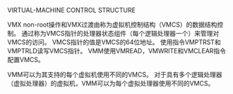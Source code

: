 
VIRTUAL-MACHINE CONTROL STRUCTURE

VMX non-root操作和VMX过渡由称为虚拟机控制结构（VMCS）的数据结构控制。
通过称为VMCS指针的处理器状态组件（每个逻辑处理器一个）来管理对VMCS的访问。 VMCS指针的值是VMCS的64位地址。 使用指令VMPTRST和VMPTRLD读写VMCS指针。 VMM使用VMREAD，VMWRITE和VMCLEAR指令配置VMCS。

VMM可以为其支持的每个虚拟机使用不同的VMCS。 对于具有多个逻辑处理器（虚拟处理器）的虚拟机，VMM可以为每个虚拟处理器使用不同的VMCS。

